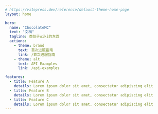 ```yaml
---
# https://vitepress.dev/reference/default-theme-home-page
layout: home

hero:
  name: "ChocolateMC"
  text: "文档"
  tagline: 类似于wiki的东西
  actions:
    - theme: brand
      text: 首次进服指南
      link: /首次进服指南
    - theme: alt
      text: API Examples
      link: /api-examples

features:
  - title: Feature A
    details: Lorem ipsum dolor sit amet, consectetur adipiscing elit
  - title: Feature B
    details: Lorem ipsum dolor sit amet, consectetur adipiscing elit
  - title: Feature C
    details: Lorem ipsum dolor sit amet, consectetur adipiscing elit
---
```


